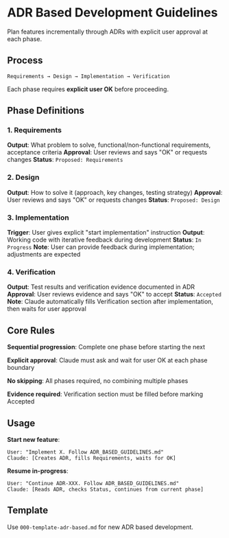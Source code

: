 # ADR Based Development Guidelines

Plan features incrementally through ADRs with explicit user approval at each phase.

## Process

```
Requirements → Design → Implementation → Verification
```

Each phase requires **explicit user OK** before proceeding.

## Phase Definitions

### 1. Requirements
**Output**: What problem to solve, functional/non-functional requirements, acceptance criteria
**Approval**: User reviews and says "OK" or requests changes
**Status**: `Proposed: Requirements`

### 2. Design
**Output**: How to solve it (approach, key changes, testing strategy)
**Approval**: User reviews and says "OK" or requests changes
**Status**: `Proposed: Design`

### 3. Implementation
**Trigger**: User gives explicit "start implementation" instruction
**Output**: Working code with iterative feedback during development
**Status**: `In Progress`
**Note**: User can provide feedback during implementation; adjustments are expected

### 4. Verification
**Output**: Test results and verification evidence documented in ADR
**Approval**: User reviews evidence and says "OK" to accept
**Status**: `Accepted`
**Note**: Claude automatically fills Verification section after implementation, then waits for user approval

## Core Rules

**Sequential progression**: Complete one phase before starting the next

**Explicit approval**: Claude must ask and wait for user OK at each phase boundary

**No skipping**: All phases required, no combining multiple phases

**Evidence required**: Verification section must be filled before marking Accepted

## Usage

**Start new feature**:
```
User: "Implement X. Follow ADR_BASED_GUIDELINES.md"
Claude: [Creates ADR, fills Requirements, waits for OK]
```

**Resume in-progress**:
```
User: "Continue ADR-XXX. Follow ADR_BASED_GUIDELINES.md"
Claude: [Reads ADR, checks Status, continues from current phase]
```

## Template

Use `000-template-adr-based.md` for new ADR based development.
